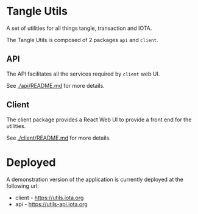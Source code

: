# Tangle Utils

A set of utilities for all things tangle, transaction and IOTA.

The Tangle Utils is composed of 2 packages `api` and `client`.

## API

The API facilitates all the services required by `client` web UI.

See [./api/README.md](./api/README.md) for more details.

## Client

The client package provides a React Web UI to provide a front end for the utilities.

See [./client/README.md](./client/README.md) for more details.

# Deployed

A demonstration version of the application is currently deployed at the following url:

* client - <https://utils.iota.org>
* api - <https://utils-api.iota.org>
